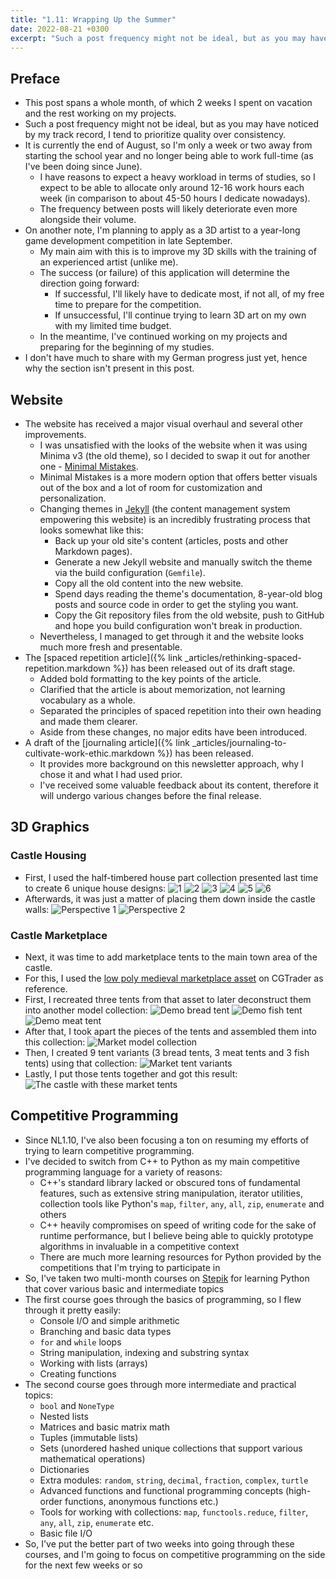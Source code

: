 ```yaml
---
title: "1.11: Wrapping Up the Summer"
date: 2022-08-21 +0300
excerpt: "Such a post frequency might not be ideal, but as you may have noticed by my track record, I tend to prioritize..."
---
```


## Preface

- This post spans a whole month, of which 2 weeks I spent on vacation and the rest working on my projects.
- Such a post frequency might not be ideal, but as you may have noticed by my track record, I tend to prioritize quality
  over consistency.
- It is currently the end of August, so I'm only a week or two away from starting the school year and no longer being
  able to work full-time (as I've been doing since June).
  - I have reasons to expect a heavy workload in terms of studies, so I expect to be able to allocate only around 12-16
    work hours each week (in comparison to about 45-50 hours I dedicate nowadays).
  - The frequency between posts will likely deteriorate even more alongside their volume.
- On another note, I'm planning to apply as a 3D artist to a year-long game development competition in late September.
  - My main aim with this is to improve my 3D skills with the training of an experienced artist (unlike me).
  - The success (or failure) of this application will determine the direction going forward:
    - If successful, I'll likely have to dedicate most, if not all, of my free time to prepare for the competition.
    - If unsuccessful, I'll continue trying to learn 3D art on my own with my limited time budget.
  - In the meantime, I've continued working on my projects and preparing for the beginning of my studies.
- I don't have much to share with my German progress just yet, hence why the section isn't present in this post.

## Website

- The website has received a major visual overhaul and several other improvements.
  - I was unsatisfied with the looks of the website when it was using Minima v3 (the old theme), so I decided to swap it
    out for another one - [Minimal Mistakes](https://mmistakes.github.io/minimal-mistakes/).
  - Minimal Mistakes is a more modern option that offers better visuals out of the box and a lot of room for
    customization and personalization.
  - Changing themes in [Jekyll](https://jekyllrb.com) (the content management system empowering this website) is an
    incredibly frustrating process that looks somewhat like this:
    - Back up your old site's content (articles, posts and other Markdown pages).
    - Generate a new Jekyll website and manually switch the theme via the build configuration (`Gemfile`).
    - Copy all the old content into the new website.
    - Spend days reading the theme's documentation, 8-year-old blog posts and source code in order to get the styling
      you want.
    - Copy the Git repository files from the old website, push to GitHub and hope you build configuration won't break
      in production.
  - Nevertheless, I managed to get through it and the website looks much more fresh and presentable.
- The [spaced repetition article]({% link _articles/rethinking-spaced-repetition.markdown %}) has been released out of
  its draft stage.
  - Added bold formatting to the key points of the article.
  - Clarified that the article is about memorization, not learning vocabulary as a whole.
  - Separated the principles of spaced repetition into their own heading and made them clearer.
  - Aside from these changes, no major edits have been introduced.
- A draft of the [journaling article]({% link _articles/journaling-to-cultivate-work-ethic.markdown %}) has been released.
  - It provides more background on this newsletter approach, why I chose it and what I had used prior.
  - I've received some valuable feedback about its content, therefore it will undergo various changes before the final
    release.

## 3D Graphics

### Castle Housing

- First, I used the half-timbered house part collection presented last time to create 6 unique house designs:
![1](/cdn/20220822/CastleHouseDesign1.png)
![2](/cdn/20220822/CastleHouseDesign2.png)
![3](/cdn/20220822/CastleHouseDesign3.png)
![4](/cdn/20220822/CastleHouseDesign4.png)
![5](/cdn/20220822/CastleHouseDesign5.png)
![6](/cdn/20220822/CastleHouseDesign6.png)
- Afterwards, it was just a matter of placing them down inside the castle walls:
![Perspective 1](/cdn/20220822/CastleWithHouses1.png)
![Perspective 2](/cdn/20220822/CastleWithHouses2.png)

### Castle Marketplace

- Next, it was time to add marketplace tents to the main town area of the castle.
- For this, I used the [low poly medieval marketplace asset](https://www.cgtrader.com/3d-models/architectural/architectural-street/low-poly-medieval-marketplace)
  on CGTrader as reference.
- First, I recreated three tents from that asset to later deconstruct them into another model collection:
![Demo bread tent](/cdn/20220822/DemoBreadTent.png)
![Demo fish tent](/cdn/20220822/DemoFishTent.png)
![Demo meat tent](/cdn/20220822/DemoMeatTent.png)
- After that, I took apart the pieces of the tents and assembled them into this collection:
![Market model collection](/cdn/20220822/MarketModelCollection.png)
- Then, I created 9 tent variants (3 bread tents, 3 meat tents and 3 fish tents) using that collection:
![Market tent variants](/cdn/20220822/MarketTentVariants.png)
- Lastly, I put those tents together and got this result:
![The castle with these market tents](/cdn/20220822/CastleWithMarketTents.png)

## Competitive Programming

- Since NL1.10, I've also been focusing a ton on resuming my efforts of trying to learn competitive programming.
- I've decided to switch from C++ to Python as my main competitive programming language for a variety of reasons:
  - C++'s standard library lacked or obscured tons of fundamental features, such as extensive string manipulation,
    iterator utilities, collection tools like Python's `map`, `filter`, `any`, `all`, `zip`, `enumerate` and others
  - C++ heavily compromises on speed of writing code for the sake of runtime performance, but I believe being able to
    quickly prototype algorithms in invaluable in a competitive context
  - There are much more learning resources for Python provided by the competitions that I'm trying to participate in
- So, I've taken two multi-month courses on [Stepik](https://stepik.org) for learning Python that cover various basic
  and intermediate topics
- The first course goes through the basics of programming, so I flew through it pretty easily:
  - Console I/O and simple arithmetic
  - Branching and basic data types
  - `for` and `while` loops
  - String manipulation, indexing and substring syntax
  - Working with lists (arrays)
  - Creating functions
- The second course goes through more intermediate and practical topics:
  - `bool` and `NoneType`
  - Nested lists
  - Matrices and basic matrix math
  - Tuples (immutable lists)
  - Sets (unordered hashed unique collections that support various mathematical operations)
  - Dictionaries
  - Extra modules: `random`, `string`, `decimal`, `fraction`, `complex`, `turtle`
  - Advanced functions and functional programming concepts (high-order functions, anonymous functions etc.)
  - Tools for working with collections: `map`, `functools.reduce`, `filter`, `any`, `all`, `zip`, `enumerate` etc.
  - Basic file I/O
- So, I've put the better part of two weeks into going through these courses, and I'm going to focus on competitive
  programming on the side for the next few weeks or so
